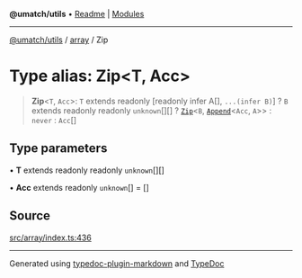 **@umatch/utils** • [Readme](../../index.md) \| [Modules](../../modules.md)

***

[@umatch/utils](../../modules.md) / [array](../index.md) / Zip

# Type alias: Zip\<T, Acc\>

> **Zip**\<`T`, `Acc`\>: `T` extends readonly [readonly infer A[], `...(infer B)`] ? `B` extends readonly readonly `unknown`[][] ? [`Zip`](Zip.md)\<`B`, [`Append`](Append.md)\<`Acc`, `A`\>\> : `never` : `Acc`[]

## Type parameters

• **T** extends readonly readonly `unknown`[][]

• **Acc** extends readonly `unknown`[] = []

## Source

[src/array/index.ts:436](https://github.com/umatch-oficial/utils/blob/c6d91fc/src/array/index.ts#L436)

***

Generated using [typedoc-plugin-markdown](https://www.npmjs.com/package/typedoc-plugin-markdown) and [TypeDoc](https://typedoc.org/)
